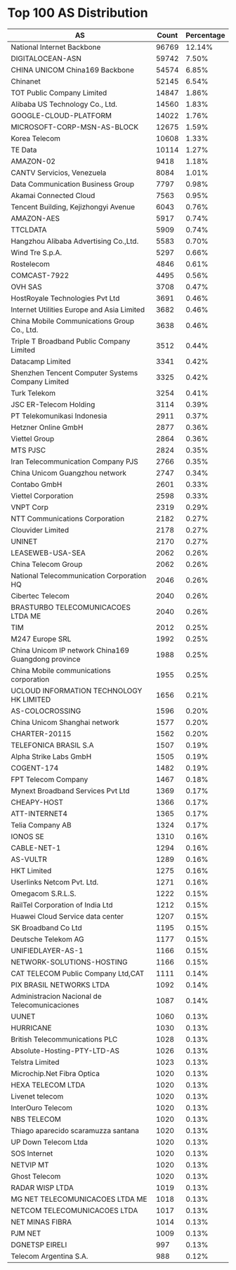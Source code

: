 # Top 100 AS Distribution
| AS | Count | Percentage |
|----|----|----|
| National Internet Backbone | 96769 | 12.14% |
| DIGITALOCEAN-ASN | 59742 | 7.50% |
| CHINA UNICOM China169 Backbone | 54574 | 6.85% |
| Chinanet | 52145 | 6.54% |
| TOT Public Company Limited | 14847 | 1.86% |
| Alibaba US Technology Co., Ltd. | 14560 | 1.83% |
| GOOGLE-CLOUD-PLATFORM | 14022 | 1.76% |
| MICROSOFT-CORP-MSN-AS-BLOCK | 12675 | 1.59% |
| Korea Telecom | 10608 | 1.33% |
| TE Data | 10114 | 1.27% |
| AMAZON-02 | 9418 | 1.18% |
| CANTV Servicios, Venezuela | 8084 | 1.01% |
| Data Communication Business Group | 7797 | 0.98% |
| Akamai Connected Cloud | 7563 | 0.95% |
| Tencent Building, Kejizhongyi Avenue | 6043 | 0.76% |
| AMAZON-AES | 5917 | 0.74% |
| TTCLDATA | 5909 | 0.74% |
| Hangzhou Alibaba Advertising Co.,Ltd. | 5583 | 0.70% |
| Wind Tre S.p.A. | 5297 | 0.66% |
| Rostelecom | 4846 | 0.61% |
| COMCAST-7922 | 4495 | 0.56% |
| OVH SAS | 3708 | 0.47% |
| HostRoyale Technologies Pvt Ltd | 3691 | 0.46% |
| Internet Utilities Europe and Asia Limited | 3682 | 0.46% |
| China Mobile Communications Group Co., Ltd. | 3638 | 0.46% |
| Triple T Broadband Public Company Limited | 3512 | 0.44% |
| Datacamp Limited | 3341 | 0.42% |
| Shenzhen Tencent Computer Systems Company Limited | 3325 | 0.42% |
| Turk Telekom | 3254 | 0.41% |
| JSC ER-Telecom Holding | 3114 | 0.39% |
| PT Telekomunikasi Indonesia | 2911 | 0.37% |
| Hetzner Online GmbH | 2877 | 0.36% |
| Viettel Group | 2864 | 0.36% |
| MTS PJSC | 2824 | 0.35% |
| Iran Telecommunication Company PJS | 2766 | 0.35% |
| China Unicom Guangzhou network | 2747 | 0.34% |
| Contabo GmbH | 2601 | 0.33% |
| Viettel Corporation | 2598 | 0.33% |
| VNPT Corp | 2319 | 0.29% |
| NTT Communications Corporation | 2182 | 0.27% |
| Clouvider Limited | 2178 | 0.27% |
| UNINET | 2170 | 0.27% |
| LEASEWEB-USA-SEA | 2062 | 0.26% |
| China Telecom Group | 2062 | 0.26% |
| National Telecommunication Corporation HQ | 2046 | 0.26% |
| Cibertec Telecom | 2040 | 0.26% |
| BRASTURBO TELECOMUNICACOES LTDA ME | 2040 | 0.26% |
| TIM | 2012 | 0.25% |
| M247 Europe SRL | 1992 | 0.25% |
| China Unicom IP network China169 Guangdong province | 1988 | 0.25% |
| China Mobile communications corporation | 1955 | 0.25% |
| UCLOUD INFORMATION TECHNOLOGY HK LIMITED | 1656 | 0.21% |
| AS-COLOCROSSING | 1596 | 0.20% |
| China Unicom Shanghai network | 1577 | 0.20% |
| CHARTER-20115 | 1562 | 0.20% |
| TELEFONICA BRASIL S.A | 1507 | 0.19% |
| Alpha Strike Labs GmbH | 1505 | 0.19% |
| COGENT-174 | 1482 | 0.19% |
| FPT Telecom Company | 1467 | 0.18% |
| Mynext Broadband Services Pvt Ltd | 1369 | 0.17% |
| CHEAPY-HOST | 1366 | 0.17% |
| ATT-INTERNET4 | 1365 | 0.17% |
| Telia Company AB | 1324 | 0.17% |
| IONOS SE | 1310 | 0.16% |
| CABLE-NET-1 | 1294 | 0.16% |
| AS-VULTR | 1289 | 0.16% |
| HKT Limited | 1275 | 0.16% |
| Userlinks Netcom Pvt. Ltd. | 1271 | 0.16% |
| Omegacom S.R.L.S. | 1222 | 0.15% |
| RailTel Corporation of India Ltd | 1212 | 0.15% |
| Huawei Cloud Service data center | 1207 | 0.15% |
| SK Broadband Co Ltd | 1195 | 0.15% |
| Deutsche Telekom AG | 1177 | 0.15% |
| UNIFIEDLAYER-AS-1 | 1166 | 0.15% |
| NETWORK-SOLUTIONS-HOSTING | 1166 | 0.15% |
| CAT TELECOM Public Company Ltd,CAT | 1111 | 0.14% |
| PIX BRASIL NETWORKS LTDA | 1092 | 0.14% |
| Administracion Nacional de Telecomunicaciones | 1087 | 0.14% |
| UUNET | 1060 | 0.13% |
| HURRICANE | 1030 | 0.13% |
| British Telecommunications PLC | 1028 | 0.13% |
| Absolute-Hosting-PTY-LTD-AS | 1026 | 0.13% |
| Telstra Limited | 1023 | 0.13% |
| Microchip.Net Fibra Optica | 1020 | 0.13% |
| HEXA TELECOM LTDA | 1020 | 0.13% |
| Livenet telecom | 1020 | 0.13% |
| InterOuro Telecom | 1020 | 0.13% |
| NBS TELECOM | 1020 | 0.13% |
| Thiago aparecido scaramuzza santana | 1020 | 0.13% |
| UP Down Telecom Ltda | 1020 | 0.13% |
| SOS Internet | 1020 | 0.13% |
| NETVIP MT | 1020 | 0.13% |
| Ghost Telecom | 1020 | 0.13% |
| RADAR WISP LTDA | 1019 | 0.13% |
| MG NET TELECOMUNICACOES LTDA ME | 1018 | 0.13% |
| NETCOM TELECOMUNICACOES LTDA | 1017 | 0.13% |
| NET MINAS FIBRA | 1014 | 0.13% |
| PJM NET | 1009 | 0.13% |
| DGNETSP EIRELI | 997 | 0.13% |
| Telecom Argentina S.A. | 988 | 0.12% |

